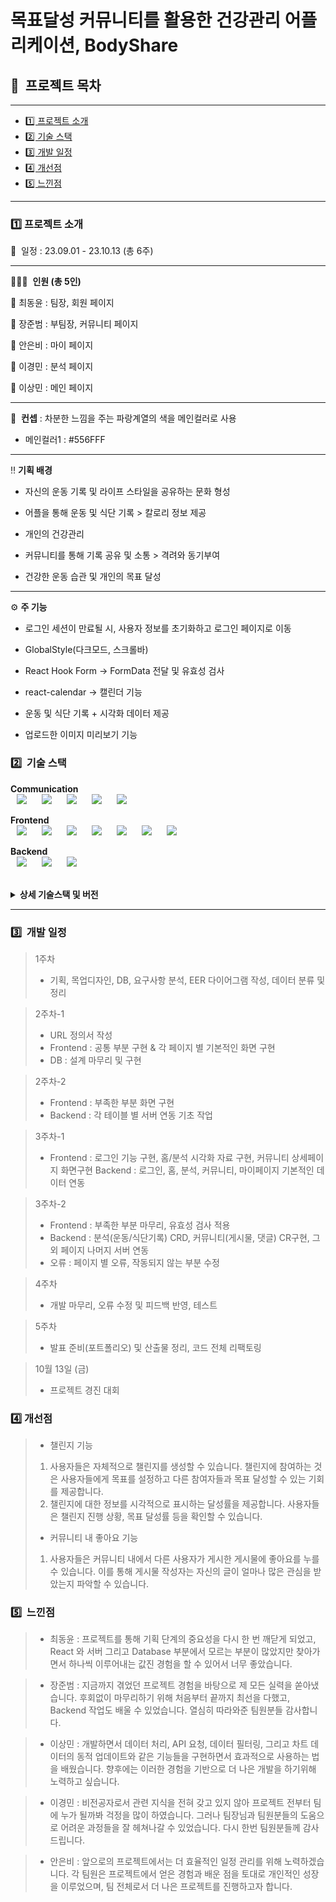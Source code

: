 # 목표달성 커뮤니티를 활용한 건강관리 어플리케이션, BodyShare

## 📎   프로젝트 목차

---
- [1️⃣ 프로젝트 소개](#1️⃣-프로젝트-소개)
- [2️⃣ 기술 스택](#2️⃣-기술-스택)
- [3️⃣ 개발 일정](#3️⃣-개발-일정)
- [4️⃣ 개선점](#4️⃣-개선점)
- [5️⃣ 느낀점](#5️⃣-느낀점)

---

### 1️⃣ 프로젝트 소개

📆  일정 : 23.09.01 - 23.10.13 (총 6주)

- - - - - - - - - - - - - - - - - - - - - - - - - - - - - -

👨‍👨‍👦‍  <b>인원 (총 5인)</b>

🧑 최동윤 : 팀장, 회원 페이지

🧑 장준범 : 부팀장, 커뮤니티 페이지

👩 안은비 : 마이 페이지

👩 이경민 : 분석 페이지

🧑 이상민 : 메인 페이지

- - - - - - - - - - - - - - - - - - - - - - - - - - - - - -

🎨  <b>컨셉</b> : 차분한 느낌을 주는 파랑계열의 색을 메인컬러로 사용

- 메인컬러1 : #556FFF

- - - - - - - - - - - - - - - - - - - - - - - - - - - - - -

‼️  <b>기획 배경</b> 

- 자신의 운동 기록 및 라이프 스타일을 공유하는 문화 형성

- 어플을 통해 운동 및 식단 기록 > 칼로리 정보 제공

- 개인의 건강관리

- 커뮤니티를 통해 기록 공유 및 소통 > 격려와 동기부여

- 건강한 운동 습관 및 개인의 목표 달성

- - - - - - - - - - - - - - - - - - - - - - - - - - - - - -

⚙️  <b>주 기능</b>

- 로그인 세션이 만료될 시, 사용자 정보를 초기화하고 로그인 페이지로 이동

- GlobalStyle(다크모드, 스크롤바)

- React Hook Form -> FormData 전달 및 유효성 검사

- react-calendar -> 캘린더 기능

- 운동 및 식단 기록 + 시각화 데이터 제공

- 업로드한 이미지 미리보기 기능

### 2️⃣  기술 스택
<b>Communication</b> <br/>
<img src="https://img.shields.io/badge/GitHub-181717?style=for-the-badge&logo=github&logoColor=white" style="height : auto; margin-left : 10px; margin-right : 10px;"/>
<img src="https://img.shields.io/badge/Google Drive-4285F4?style=for-the-badge&logo=googledrive&logoColor=white" style="height : auto; margin-left : 10px; margin-right : 10px;"/>
<img src="https://img.shields.io/badge/Slack-4A154B?style=for-the-badge&logo=slack&logoColor=white" style="height : auto; margin-left : 10px; margin-right : 10px;"/>
<img src="https://img.shields.io/badge/Figma-F24E1E?style=for-the-badge&logo=Figma&logoColor=white" style="height : auto; margin-left : 10px; margin-right : 10px;"/>
<img src="https://img.shields.io/badge/Discord-5865F2?style=for-the-badge&logo=discord&logoColor=white" style="height : auto; margin-left : 10px; margin-right : 10px;"/>

<b>Frontend</b> <br/>
<img src="https://img.shields.io/badge/Visual Studio Code-007ACC?style=for-the-badge&logo=Visual Studio Code&logoColor=white" style="height : auto; margin-left : 10px; margin-right : 10px;"/>
<img src="https://img.shields.io/badge/HTML5-E34F26?style=for-the-badge&logo=HTML5&logoColor=white" style="height : auto; margin-left : 10px; margin-right : 10px;"/>
<img src="https://img.shields.io/badge/CSS3-1572B6?style=for-the-badge&logo=CSS3&logoColor=white" style="height : auto; margin-left : 10px; margin-right : 10px;"/>
<img src="https://img.shields.io/badge/javascript-F7DF1E?style=for-the-badge&logo=javascript&logoColor=white" style="height : auto; margin-left : 10px; margin-right : 10px;"/>
<img src="https://img.shields.io/badge/React-61DAFB?style=for-the-badge&logo=React&logoColor=white" style="height : auto; margin-left : 10px; margin-right : 10px;"/>
<img src="https://img.shields.io/badge/styled-components-DB7093?style=for-the-badge&logo=styled-components&logoColor=white" style="height : auto; margin-left : 10px; margin-right : 10px;"/>
<img src="https://img.shields.io/badge/React Hook Form-EC5990?style=for-the-badge&logo=reacthookform&logoColor=white" style="height : auto; margin-left : 10px; margin-right : 10px;"/>

<b>Backend</b> <br/>
<img src="https://img.shields.io/badge/node.js-339933?style=for-the-badge&logo=nodedotjs&logoColor=white" style="height : auto; margin-left : 10px; margin-right : 10px;"/>
<img src="https://img.shields.io/badge/express-000000?style=for-the-badge&logo=express&logoColor=white" style="height : auto; margin-left : 10px; margin-right : 10px;"/>
<img src="https://img.shields.io/badge/MySQL-4479A1?style=for-the-badge&logo=MySQL&logoColor=white" style="height : auto; margin-left : 10px; margin-right : 10px;"/>

<br/>
<details><summary> <b> 상세 기술스택 및 버전</b> </summary>

|     구분     |      기술스택     |     버전   |
|--------------| ------------------|------------|
| 형상관리      | GitHub            | \-         |
| 커뮤니케이션  | Google Drive      | \-         |
|              | Slack             | \-         |
|              | Figma             | \-         |
|              | Discord           | \-         |
| OS           | Window10          | \-         |
|              | Mac               | \-         |
| IDE          | Visual Studio Code| 1.67.1     |
| Frontend     | HTML5             | \-         |
|              | CSS3              | \-         |
|              | JavaScript        | \-         |
|              | React             | 18.0.8     |
|              | Recoil            | 0.7.2      |
|              | styled-components | 5.3.5      |
|              | google-charts     | 4.0.1      |
|              | react-hook-form   | 7.46.1     |
| Backend      | express           | 4.16.1     |
|              | multer            | 1.4.5      |
|              | mysql2            | 3.6.1      |
|              | nodemon           | 3.0.1      |
| Database     | MySQL Workbench   | 8.0.x      |
</details>

---


### 3️⃣  개발 일정
>
> 1주차
> - 기획, 목업디자인, DB, 요구사항 분석, EER 다이어그램 작성, 데이터 분류 및 정리

> 2주차-1
> - URL 정의서 작성
> - Frontend : 공통 부분 구현 & 각 페이지 별 기본적인 화면 구현
> - DB : 설계 마무리 및 구현

> 2주차-2
> - Frontend : 부족한 부분 화면 구현
> - Backend : 각 테이블 별 서버 연동 기초 작업

> 3주차-1
> - Frontend : 로그인 기능 구현, 홈/분석 시각화 자료 구현, 커뮤니티 상세페이지 화면구현 Backend : 로그인, 홈, 분석, 커뮤니티, 마이페이지 기본적인 데이터 연동

> 3주차-2
> - Frontend : 부족한 부분 마무리, 유효성 검사 적용
> - Backend : 분석(운동/식단기록) CRD, 커뮤니티(게시물, 댓글) CR구현, 그 외 페이지 나머지 서버 연동
> - 오류 : 페이지 별 오류, 작동되지 않는 부분 수정

> 4주차
> - 개발 마무리, 오류 수정 및 피드백 반영, 테스트

> 5주차
> - 발표 준비(포트폴리오) 및 산출물 정리, 코드 전체 리팩토링

> 10월 13일 (금)
> - 프로젝트 경진 대회


### 4️⃣ 개선점
>
>- 챌린지 기능
>1) 사용자들은 자체적으로 챌린지를 생성할 수 있습니다. 챌린지에 참여하는 것은 사용자들에게 목표를 설정하고 다른 참여자들과 목표 달성할 수 있는 기회를 제공합니다.
>2) 챌린지에 대한 정보를 시각적으로 표시하는 달성률을 제공합니다. 사용자들은 챌린지 진행 상황, 목표 달성률 등을 확인할 수 있습니다.
>
>- 커뮤니티 내 좋아요 기능
>1) 사용자들은 커뮤니티 내에서 다른 사용자가 게시한 게시물에 좋아요를 누를 수 있습니다. 이를 통해 게시물 작성자는 자신의 글이 얼마나 많은 관심을 받았는지 파악할 수 있습니다.


### 5️⃣  느낀점
>
>- 최동윤 : 프로젝트를 통해 기획 단계의 중요성을 다시 한 번 깨닫게 되었고,  React 와 서버 그리고 Database 부분에서 모르는 부분이 많았지만 찾아가면서 하나씩 이루어내는 값진 경험을 할 수 있어서 너무 좋았습니다.

>- 장준범 : 지금까지 겪었던 프로젝트 경험을 바탕으로 제 모든 실력을 쏟아냈습니다.
후회없이 마무리하기 위해 처음부터 끝까지 최선을 다했고, Backend 작업도 배울 수 있었습니다. 열심히 따라와준 팀원분들 감사합니다.

>- 이상민 : 개발하면서 데이터 처리, API 요청, 데이터 필터링, 그리고 차트 데이터의 동적 업데이트와 같은 기능들을 구현하면서 효과적으로 사용하는 법을 배웠습니다. 향후에는 이러한 경험을 기반으로 더 나은 개발을 하기위해 노력하고 싶습니다.

>- 이경민 : 비전공자로서 관련 지식을 전혀 갖고 있지 않아 프로젝트 전부터 팀에 누가 될까봐 걱정을 많이 하였습니다. 그러나 팀장님과 팀원분들의 도움으로 어려운 과정들을 잘 헤쳐나갈 수 있었습니다. 다시 한번 팀원분들께 감사드립니다. 

>- 안은비 : 앞으로의 프로젝트에서는 더 효율적인 일정 관리를 위해 노력하겠습니다.
각 팀원은 프로젝트에서 얻은 경험과 배운 점을 토대로 개인적인 성장을 이루었으며, 팀 전체로서 더 나은 프로젝트를 진행하고자 합니다.



